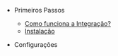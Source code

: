 - Primeiros Passos
  
  - [Como funciona a Integração?](/pages/primeiros_passos/como_funciona.md)
  - [Instalação](/pages/primeiros_passos/instalacao.md)

- Configurações
